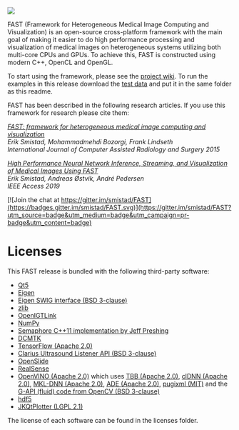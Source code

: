 ![](https://github.com/smistad/FAST/wiki/images/fast_logo.png)

FAST (Framework for Heterogeneous Medical Image Computing and Visualization) is an open-source cross-platform framework with the main goal of making it easier to do high performance processing and visualization of medical images on heterogeneous systems utilizing both multi-core CPUs and GPUs. To achieve this, FAST is constructed using modern C++, OpenCL and OpenGL.

To start using the framework, please see the [project wiki](https://github.com/smistad/FAST/wiki/). To run the examples in this release download the [test data](https://github.com/smistad/FAST/wiki/Test-data) and put it in the same folder as this readme.

FAST has been described in the following research articles. If you use this framework for research please cite them:

*[FAST: framework for heterogeneous medical image computing and visualization](http://www.eriksmistad.no/wp-content/uploads/FAST_framework_for_heterogeneous_medical_image_computing_and_visualization.pdf)  
Erik Smistad, Mohammadmehdi Bozorgi, Frank Lindseth  
International Journal of Computer Assisted Radiology and Surgery 2015*

*[High Performance Neural Network Inference, Streaming, and Visualization of Medical Images Using FAST](https://www.eriksmistad.no/wp-content/uploads/High-Performance-Neural-Network-Inference-Streaming-and-Visualization-of-Medical-Images-Using-FAST.pdf)  
Erik Smistad, Andreas Østvik, André Pedersen  
IEEE Access 2019*

[![Join the chat at https://gitter.im/smistad/FAST](https://badges.gitter.im/smistad/FAST.svg)](https://gitter.im/smistad/FAST?utm_source=badge&utm_medium=badge&utm_campaign=pr-badge&utm_content=badge)


Licenses
=========================
This FAST release is bundled with the following third-party software:

* [Qt5](https://www.qt.io)
* [Eigen](http://eigen.tuxfamily.org)
* [Eigen SWIG interface (BSD 3-clause)](https://github.com/Biomechanical-ToolKit/BTKCore/blob/master/Utilities/SWIG/eigen.i)
* [zlib](http://www.zlib.net)
* [OpenIGTLink](http://openigtlink.org)
* [NumPy](http://www.numpy.org)
* [Semaphore C++11 implementation by Jeff Preshing](https://github.com/preshing/cpp11-on-multicore)
* [DCMTK](https://github.com/DCMTK/dcmtk)
* [TensorFlow (Apache 2.0)](http://tensorflow.org)
* [Clarius Ultrasound Listener API (BSD 3-clause)](https://github.com/clariusdev/listener)
* [OpenSlide](https://openslide.org)
* [RealSense](https://github.com/IntelRealSense/librealsense)
* [OpenVINO (Apache 2.0)](http://github.com/opencv/dldt) which uses [TBB (Apache 2.0)](https://github.com/intel/tbb), [clDNN (Apache 2.0)](https://github.com/intel/cldnn), [MKL-DNN (Apache 2.0)](https://github.com/intel/mkl-dnn), [ADE (Apache 2.0)](https://github.com/opencv/ade), [pugixml (MIT)](https://pugixml.org/) and the [G-API (fluid) code from OpenCV (BSD 3-clause)](https://github.com/opencv/opencv/wiki/Graph-API)
* [hdf5](https://bitbucket.hdfgroup.org/projects/HDFFV/repos/hdf5/browse)
* [JKQtPlotter (LGPL 2.1)](https://github.com/jkriege2/JKQtPlotter)

The license of each software can be found in the licenses folder.
